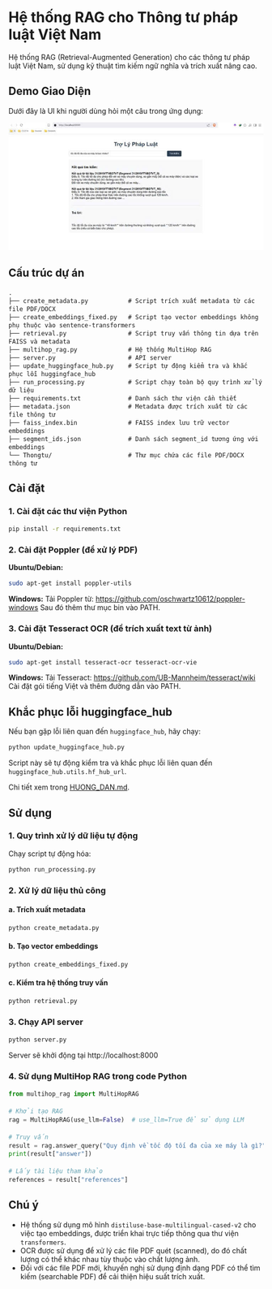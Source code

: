 # Hệ thống RAG cho Thông tư pháp luật Việt Nam

Hệ thống RAG (Retrieval-Augmented Generation) cho các thông tư pháp luật Việt Nam, sử dụng kỹ thuật tìm kiếm ngữ nghĩa và trích xuất nâng cao.

## Demo Giao Diện

Dưới đây là UI khi người dùng hỏi một câu trong ứng dụng:

![Giao diện ứng dụng trả lời câu hỏi luật giao thông](images/ui-demo.jpg)

## Cấu trúc dự án

```
.
├── create_metadata.py           # Script trích xuất metadata từ các file PDF/DOCX
├── create_embeddings_fixed.py   # Script tạo vector embeddings không phụ thuộc vào sentence-transformers
├── retrieval.py                 # Script truy vấn thông tin dựa trên FAISS và metadata
├── multihop_rag.py              # Hệ thống MultiHop RAG
├── server.py                    # API server
├── update_huggingface_hub.py    # Script tự động kiểm tra và khắc phục lỗi huggingface_hub
├── run_processing.py            # Script chạy toàn bộ quy trình xử lý dữ liệu
├── requirements.txt             # Danh sách thư viện cần thiết
├── metadata.json                # Metadata được trích xuất từ các file thông tư
├── faiss_index.bin              # FAISS index lưu trữ vector embeddings
├── segment_ids.json             # Danh sách segment_id tương ứng với embeddings
└── Thongtu/                     # Thư mục chứa các file PDF/DOCX thông tư
```

## Cài đặt

### 1. Cài đặt các thư viện Python

```bash
pip install -r requirements.txt
```

### 2. Cài đặt Poppler (để xử lý PDF)

**Ubuntu/Debian:**
```bash
sudo apt-get install poppler-utils
```

**Windows:**
Tải Poppler từ: https://github.com/oschwartz10612/poppler-windows
Sau đó thêm thư mục bin vào PATH.

### 3. Cài đặt Tesseract OCR (để trích xuất text từ ảnh)

**Ubuntu/Debian:**
```bash
sudo apt-get install tesseract-ocr tesseract-ocr-vie
```

**Windows:**
Tải Tesseract: https://github.com/UB-Mannheim/tesseract/wiki
Cài đặt gói tiếng Việt và thêm đường dẫn vào PATH.

## Khắc phục lỗi huggingface_hub

Nếu bạn gặp lỗi liên quan đến `huggingface_hub`, hãy chạy:

```bash
python update_huggingface_hub.py
```

Script này sẽ tự động kiểm tra và khắc phục lỗi liên quan đến `huggingface_hub.utils.hf_hub_url`.

Chi tiết xem trong [HUONG_DAN.md](./HUONG_DAN.md).

## Sử dụng

### 1. Quy trình xử lý dữ liệu tự động

Chạy script tự động hóa:

```bash
python run_processing.py
```

### 2. Xử lý dữ liệu thủ công

#### a. Trích xuất metadata

```bash
python create_metadata.py
```

#### b. Tạo vector embeddings

```bash
python create_embeddings_fixed.py
```

#### c. Kiểm tra hệ thống truy vấn

```bash
python retrieval.py
```

### 3. Chạy API server

```bash
python server.py
```

Server sẽ khởi động tại http://localhost:8000

### 4. Sử dụng MultiHop RAG trong code Python

```python
from multihop_rag import MultiHopRAG

# Khởi tạo RAG
rag = MultiHopRAG(use_llm=False)  # use_llm=True để sử dụng LLM

# Truy vấn
result = rag.answer_query("Quy định về tốc độ tối đa của xe máy là gì?")
print(result["answer"])

# Lấy tài liệu tham khảo
references = result["references"]
```

## Chú ý

- Hệ thống sử dụng mô hình `distiluse-base-multilingual-cased-v2` cho việc tạo embeddings, được triển khai trực tiếp thông qua thư viện `transformers`.
- OCR được sử dụng để xử lý các file PDF quét (scanned), do đó chất lượng có thể khác nhau tùy thuộc vào chất lượng ảnh.
- Đối với các file PDF mới, khuyến nghị sử dụng định dạng PDF có thể tìm kiếm (searchable PDF) để cải thiện hiệu suất trích xuất. 
